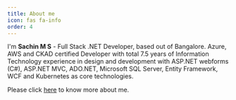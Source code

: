 ```yaml
---
title: About me
icon: fas fa-info
order: 4
---
```



I'm **Sachin M S** - Full Stack .NET Developer,
based out of Bangalore. Azure, AWS and CKAD certified Developer with total 7.5 years of Information Technology experience in design and development with ASP.NET webforms (C#), ASP.NET MVC, ADO.NET, Microsoft SQL Server, Entity Framework, WCF and Kubernetes as core technologies.

Please click [here](https://iamacloudgeek.com) to know more about me.